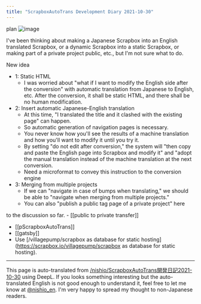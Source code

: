 ```yaml
---
title: "ScrapboxAutoTrans Development Diary 2021-10-30"
---
```


plan
![image](https://gyazo.com/d9fc2917b653842e06c9a9e6701cd270/thumb/1000)

I've been thinking about making a Japanese Scrapbox into an English translated Scrapbox, or a dynamic Scrapbox into a static Scrapbox, or making part of a private project public, etc., but I'm not sure what to do.

New idea
- 1: Static HTML
    - I was worried about "what if I want to modify the English side after the conversion" with automatic translation from Japanese to English, etc. After the conversion, it shall be static HTML, and there shall be no human modification.
- 2: Insert automatic Japanese-English translation
    - At this time, "I translated the title and it clashed with the existing page" can happen.
    - So automatic generation of navigation pages is necessary.
    - You never know how you'll see the results of a machine translation and how you'll want to modify it until you try it.
    - By setting "do not edit after conversion," the system will "then copy and paste the English page into Scrapbox and modify it" and "adopt the manual translation instead of the machine translation at the next conversion.
    - Need a microformat to convey this instruction to the conversion engine
- 3: Merging from multiple projects
    - If we can "navigate in case of bumps when translating," we should be able to "navigate when merging from multiple projects."
    - You can also "publish a public tag page of a private project" here

to the discussion so far.
    - [[public to private transfer]]
- [[pScrapboxAutoTrans]]
- [[gatsby]]
- Use [/villagepump/scrapbox as database for static hosting](https://scrapbox.io/villagepump/scrapbox as database for static hosting).

---
This page is auto-translated from [/nishio/ScrapboxAutoTrans開発日記2021-10-30](https://scrapbox.io/nishio/ScrapboxAutoTrans開発日記2021-10-30) using DeepL. If you looks something interesting but the auto-translated English is not good enough to understand it, feel free to let me know at [@nishio_en](https://twitter.com/nishio_en). I'm very happy to spread my thought to non-Japanese readers.